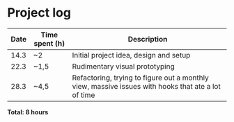 # Project log

| Date | Time spent (h) | Description |
|------|----------------|-------------|
| 14.3 | ~2             | Initial project idea, design and setup |
| 22.3 | ~1,5           | Rudimentary visual prototyping |
| 28.3 | ~4,5           | Refactoring, trying to figure out a monthly view, massive issues with hooks that ate a lot of time |

**Total: 8 hours**

